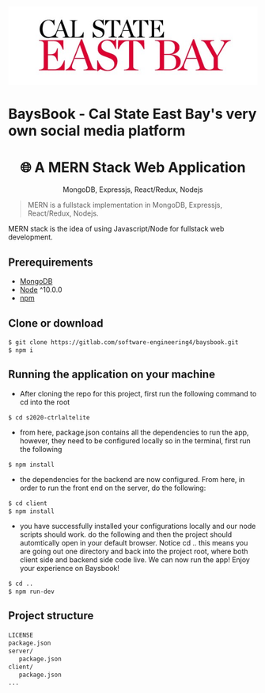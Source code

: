 ![CSUEB Logo](/csueb-logo.jpg) 

# BaysBook - Cal State East Bay's very own social media platform

<h1 align="center">
🌐 A MERN Stack Web Application
</h1>
<p align="center">
MongoDB, Expressjs, React/Redux, Nodejs
</p>


> MERN is a fullstack implementation in MongoDB, Expressjs, React/Redux, Nodejs.

MERN stack is the idea of using Javascript/Node for fullstack web development.


## Prerequirements
- [MongoDB](https://gist.github.com/nrollr/9f523ae17ecdbb50311980503409aeb3)
- [Node](https://nodejs.org/en/download/) ^10.0.0
- [npm](https://nodejs.org/en/download/package-manager/)

## Clone or download
```terminal
$ git clone https://gitlab.com/software-engineering4/baysbook.git
$ npm i
```

## Running the application on your machine
* After cloning the repo for this project, first run the following command to cd into the root
```terminal
$ cd s2020-ctrlaltelite
```
* from here, package.json contains all the dependencies to run the app, however, they need to be configured locally so in the terminal, first run the following
```terminal
$ npm install
```
* the dependencies for the backend are now configured. From here, in order to run the front end on the server, do the following:
```terminal
$ cd client
$ npm install
```

* you have successfully installed your configurations locally and our node scripts should work. do the following and then the project should automtically open in your default browser. Notice cd .. this means you are going out one directory and back into the project root, where both client side and backend side code live. We can now run the app! Enjoy your experience on Baysbook!
```terminal
$ cd ..
$ npm run-dev
```


## Project structure
```terminal
LICENSE
package.json
server/
   package.json
client/
   package.json
...
```
